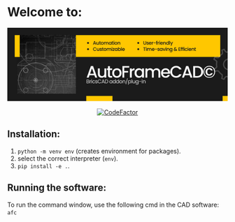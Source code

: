 # Welcome to:

<p align="center">
  <a href="https://illyrius.me/AutoFrameCAD">
    <img src="https://github.com/illyrius666/illyrius666/blob/master/images/AutoFrameCAD.png" alt="AutoFrameCAD">
  </a>
</p>
<p align="center">
  <a href="https://www.codefactor.io/repository/github/illyrius666/autoframecad">
    <img src="https://www.codefactor.io/repository/github/illyrius666/autoframecad/badge" alt="CodeFactor">
  </a>
</p>

## Installation:

1.  `python -m venv env` (creates environment for packages).
2.  select the correct interpreter (`env`).
3.  `pip install -e .`.

## Running the software:

To run the command window, use the following cmd in the CAD software: `afc`
